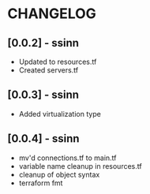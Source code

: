 # CHANGELOG

## [0.0.2] - ssinn
- Updated to resources.tf
- Created servers.tf


## [0.0.3] - ssinn
- Added virtualization type

## [0.0.4] - ssinn
- mv'd connections.tf to main.tf
- variable name cleanup in resources.tf
- cleanup of object syntax
- terraform fmt
